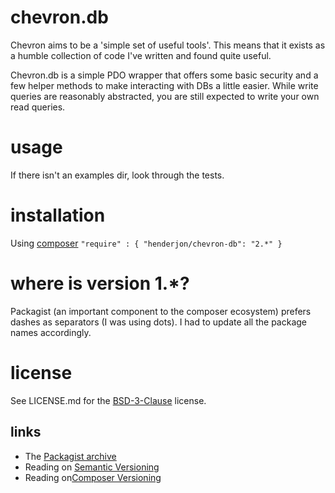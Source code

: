 # chevron.db

Chevron aims to be a 'simple set of useful tools'. This means that it
exists as a humble collection of code I've written and found quite useful.

Chevron.db is a simple PDO wrapper that offers some basic security and a few
helper methods to make interacting with DBs a little easier. While write queries
are reasonably abstracted, you are still expected to write your own read
queries.

# usage

If there isn't an examples dir, look through the tests.

# installation

Using [composer](http://getcomposer.org/) `"require" : { "henderjon/chevron-db": "2.*" }`

# where is version 1.*?

Packagist (an important component to the composer ecosystem) prefers dashes as separators (I was
using dots). I had to update all the package names accordingly.

# license

See LICENSE.md for the [BSD-3-Clause](http://opensource.org/licenses/BSD-3-Clause) license.

## links

  - The [Packagist archive](https://packagist.org/packages/henderjon/chevron-db)
  - Reading on [Semantic Versioning](http://semver.org/)
  - Reading on[Composer Versioning](https://getcomposer.org/doc/01-basic-usage.md#package-versions)





